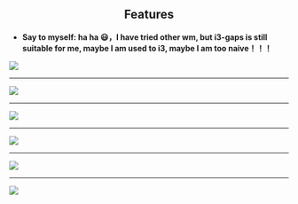 ## <center>Features</center>

- **Say to myself: ha ha 😃，I have tried other wm, but i3-gaps is still suitable for me, maybe I am used to i3, maybe I am too naive！！！**

![](https://imgur.com/a/p3naRK5)

<hr/>

![](https://s2.loli.net/2022/03/05/pLJGnkfhKt3RCuN.png)

<hr/>

![](https://s2.loli.net/2022/03/05/nWvSyO65BZrLU4d.png)

<hr/>

![](https://s2.loli.net/2022/03/05/H5ZcQjypWatYXr6.png)

<hr/>

![](https://s2.loli.net/2022/03/05/MY8oQOBLfUmKaWj.png)

<hr/>

![](https://s2.loli.net/2022/03/05/toB9JiMxFVj13ws.png)

